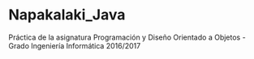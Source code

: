 # Napakalaki_Java
Práctica de la asignatura Programación y Diseño Orientado a Objetos - Grado Ingeniería Informática 2016/2017

